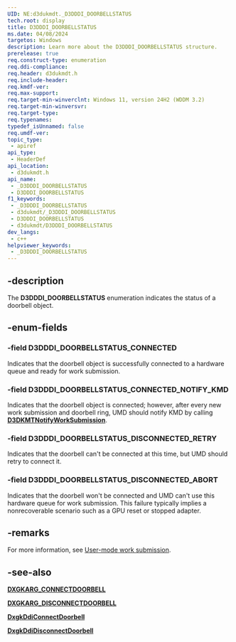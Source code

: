 ```yaml
---
UID: NE:d3dukmdt._D3DDDI_DOORBELLSTATUS
tech.root: display
title: D3DDDI_DOORBELLSTATUS
ms.date: 04/08/2024
targetos: Windows
description: Learn more about the D3DDDI_DOORBELLSTATUS structure.
prerelease: true
req.construct-type: enumeration
req.ddi-compliance: 
req.header: d3dukmdt.h
req.include-header: 
req.kmdf-ver: 
req.max-support: 
req.target-min-winverclnt: Windows 11, version 24H2 (WDDM 3.2)
req.target-min-winversvr: 
req.target-type: 
req.typenames: 
typedef_isUnnamed: false
req.umdf-ver: 
topic_type:
 - apiref
api_type:
 - HeaderDef
api_location:
 - d3dukmdt.h
api_name:
 - _D3DDDI_DOORBELLSTATUS
 - D3DDDI_DOORBELLSTATUS
f1_keywords:
 - _D3DDDI_DOORBELLSTATUS
 - d3dukmdt/_D3DDDI_DOORBELLSTATUS
 - D3DDDI_DOORBELLSTATUS
 - d3dukmdt/D3DDDI_DOORBELLSTATUS
dev_langs:
 - c++
helpviewer_keywords:
 - _D3DDDI_DOORBELLSTATUS
---
```


## -description

The **D3DDDI_DOORBELLSTATUS** enumeration indicates the status of a doorbell object.

## -enum-fields

### -field D3DDDI_DOORBELLSTATUS_CONNECTED

Indicates that the doorbell object is successfully connected to a hardware queue and ready for work submission.

### -field D3DDDI_DOORBELLSTATUS_CONNECTED_NOTIFY_KMD

Indicates that the doorbell object is connected; however, after every new work submission and doorbell ring, UMD should notify KMD by calling [**D3DKMTNotifyWorkSubmission**](../d3dkmthk/nf-d3dkmthk-d3dkmtnotifyworksubmission.md).

### -field D3DDDI_DOORBELLSTATUS_DISCONNECTED_RETRY

Indicates that the doorbell can't be connected at this time, but UMD should retry to connect it.

### -field D3DDDI_DOORBELLSTATUS_DISCONNECTED_ABORT

Indicates that the doorbell won't be connected and UMD can't use this hardware queue for work submission. This failure typically implies a nonrecoverable scenario such as a GPU reset or stopped adapter.

## -remarks

For more information, see [User-mode work submission](/windows-hardware/drivers/display/user-mode-work-submission).

## -see-also

[**DXGKARG_CONNECTDOORBELL**](../d3dkmddi/ns-d3dkmddi-dxgkarg_connectdoorbell.md)

[**DXGKARG_DISCONNECTDOORBELL**](../d3dkmddi/ns-d3dkmddi-dxgkarg_disconnectdoorbell.md)

[**DxgkDdiConnectDoorbell**](../d3dkmddi/nc-d3dkmddi-dxgkddi_connectdoorbell.md)

[**DxgkDdiDisconnectDoorbell**](../d3dkmddi/nc-d3dkmddi-dxgkddi_disconnectdoorbell.md)

